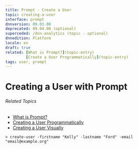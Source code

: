 ```yaml
---
title: Prompt - Create a User
topic: creating-a-user
interface: prompt
dnnversion: 09.03.00
deprecated: 09.04.00 (optional)
superceded: /dnn-analytics (topic - optional)
dnnedition: Platform
locale: en
draft: true
related: [What is Prompt?](topic-entry) 
         [Create a User Programmatically](topic-entry)
tags: user, prompt
---
```


# Creating a User with Prompt

###### Related Topics
* [What is Prompt?](../about-prompt)
* [Creating a User Programmatically](../creating-a-user)
* [Creating a User Visually](../admin-create-a-user)


```
> create-user -firstname "Kelly" -lastname "Ford" -email "email@example.org"
```

